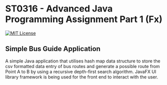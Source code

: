 # ST0316 - Advanced Java Programming Assignment Part 1 (Fx)
[![MIT License](https://img.shields.io/badge/License-MIT-green.svg)](../LICENSE.md)

## Simple Bus Guide Application
A simple Java application that utilises hash map data structure to store the csv formatted data entry of bus routes and generate a possible route from Point A to B by using a recursive depth-first search algorithm. JavaFX UI library framework is being used for the front end to interact with the user.
